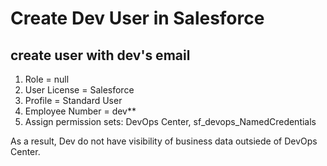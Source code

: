 # Create Dev User in Salesforce


## create user with dev's email 

1. Role = null
2. User License = Salesforce 
3. Profile = Standard User
4. Employee Number = dev**
5. Assign permission sets: 	DevOps Center, sf_devops_NamedCredentials


As a result, Dev do not have visibility of business data outsiede of DevOps Center.

